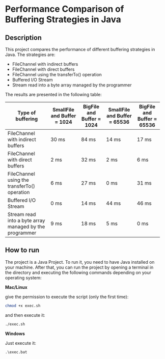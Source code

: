 # Performance Comparison of Buffering Strategies in Java

## Description

This project compares the performance of different buffering strategies in Java. The strategies are:

- FileChannel with indirect buffers
- FileChannel with direct buffers
- FileChannel using the transferTo() operation
- Buffered I/O Stream
- Stream read into a byte array managed by the programmer

The results are presented in the following table:

| Type of buffering                                       | SmallFile and Buffer = 1024 | BigFile and Buffer = 1024 | SmallFile and Buffer = 65536 | BigFile and Buffer = 65536 |
|--------------------------------------------------------|-----------------------------|---------------------------|------------------------------|----------------------------|
| FileChannel with indirect buffers                       | 30 ms                       | 84 ms                     | 14 ms                        | 17 ms                      |
| FileChannel with direct buffers                         | 2 ms                        | 32 ms                     | 2 ms                         | 6 ms                       |
| FileChannel using the transferTo() operation            | 6 ms                        | 27 ms                     | 0 ms                         | 31 ms                      |
| Buffered I/O Stream                                     | 0 ms                        | 14 ms                     | 44 ms                        | 46 ms                      |
| Stream read into a byte array managed by the programmer | 9 ms                        | 18 ms                     | 5 ms                         | 0 ms                       |

## How to run

The project is a Java Project. To run it, you need to have Java installed on your machine.
After that, you can run the project by opening a terminal in the directory and executing the following commands depending on your operating system:

**Mac/Linux**

give the permission to execute the script (only the first time):

```bash
chmod +x exec.sh
```

and then execute it:

```bash
./exec.sh
```

**Windows**

Just execute it:

```batch
.\exec.bat
```
